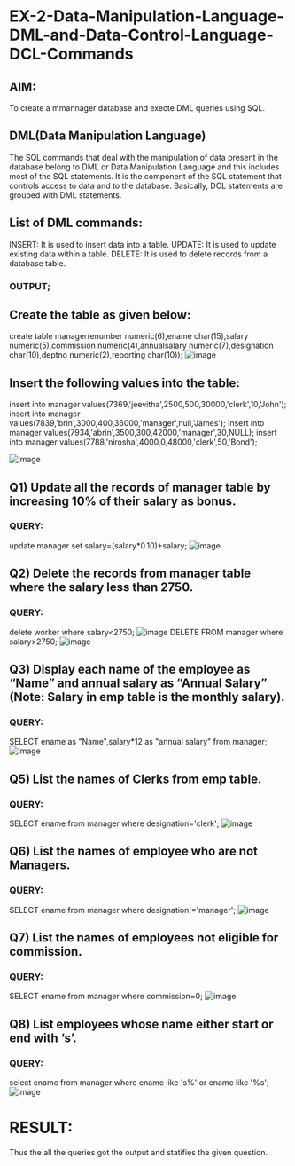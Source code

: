 # EX-2-Data-Manipulation-Language-DML-and-Data-Control-Language-DCL-Commands
## AIM:
To create a mmannager database and execte DML queries using SQL.
## DML(Data Manipulation Language)
The SQL commands that deal with the manipulation of data present in the database belong to DML or Data Manipulation Language and this includes most of the SQL statements. It is the component of the SQL statement that controls access to data and to the database. Basically, DCL statements are grouped with DML statements.
## List of DML commands:
INSERT: It is used to insert data into a table.
UPDATE: It is used to update existing data within a table.
DELETE: It is used to delete records from a database table.
### OUTPUT;
## Create the table as given below:
create table manager(enumber numeric(6),ename char(15),salary numeric(5),commission numeric(4),annualsalary numeric(7),designation char(10),deptno numeric(2),reporting char(10));
![image](https://github.com/Jeevithaelumalai/EX-2-Data-Manipulation-Language-DML-and-Data-Control-Language-DCL-Commands/assets/118708245/7be97f9c-af8b-476c-a615-a7cee5c5bfb6)


## Insert the following values into the table:
insert into manager values(7369,'jeevitha',2500,500,30000,'clerk',10,'John');
insert into manager values(7839,'brin',3000,400,36000,'manager',null,'James');
insert into manager values(7934,'abrin',3500,300,42000,'manager',30,NULL);
insert into manager values(7788,'nirosha',4000,0,48000,'clerk',50,'Bond');

![image](https://github.com/Jeevithaelumalai/EX-2-Data-Manipulation-Language-DML-and-Data-Control-Language-DCL-Commands/assets/118708245/a486fb65-598a-44bf-acdf-10fa89898a21)

## Q1) Update all the records of manager table by increasing 10% of their salary as bonus.
### QUERY:
update manager set salary=(salary*0.10)+salary;
![image](https://github.com/Jeevithaelumalai/EX-2-Data-Manipulation-Language-DML-and-Data-Control-Language-DCL-Commands/assets/118708245/aeda9662-21f5-48da-b70b-3bbe906920ac)
## Q2) Delete the records from manager table where the salary less than 2750.
### QUERY:
delete worker where salary<2750;
![image](https://github.com/Jeevithaelumalai/EX-2-Data-Manipulation-Language-DML-and-Data-Control-Language-DCL-Commands/assets/118708245/6ed2b979-beaa-4b5e-a23c-29bb18c2222e)
DELETE FROM manager where salary>2750;
![image](https://github.com/Jeevithaelumalai/EX-2-Data-Manipulation-Language-DML-and-Data-Control-Language-DCL-Commands/assets/118708245/b3c4719f-dc93-4827-aaab-28b6d757d2fb)
## Q3) Display each name of the employee as “Name” and annual salary as “Annual Salary” (Note: Salary in emp table is the monthly salary).
### QUERY:
SELECT ename as "Name",salary*12 as "annual salary" from manager;
![image](https://github.com/Jeevithaelumalai/EX-2-Data-Manipulation-Language-DML-and-Data-Control-Language-DCL-Commands/assets/118708245/a9ba4116-e865-4e73-bac3-fa07aa0588ef)
## Q5) List the names of Clerks from emp table.
### QUERY:
SELECT ename from manager where designation='clerk';
![image](https://github.com/Jeevithaelumalai/EX-2-Data-Manipulation-Language-DML-and-Data-Control-Language-DCL-Commands/assets/118708245/7187cf8a-986d-4dc6-9865-cdfe591f35bb)
## Q6) List the names of employee who are not Managers.
### QUERY:
SELECT ename from manager where designation!='manager';
![image](https://github.com/Jeevithaelumalai/EX-2-Data-Manipulation-Language-DML-and-Data-Control-Language-DCL-Commands/assets/118708245/18566964-20d3-4bd0-8042-58a2b4101150)
## Q7) List the names of employees not eligible for commission.
### QUERY:
SELECT ename from manager where commission=0;
![image](https://github.com/Jeevithaelumalai/EX-2-Data-Manipulation-Language-DML-and-Data-Control-Language-DCL-Commands/assets/118708245/ba58a09c-98ca-47cf-8cf4-61fbb83ebcf8)

## Q8) List employees whose name either start or end with ‘s’.
### QUERY:
select ename from manager where ename like 's%' or ename like '%s';
![image](https://github.com/Jeevithaelumalai/EX-2-Data-Manipulation-Language-DML-and-Data-Control-Language-DCL-Commands/assets/118708245/e05ec1cb-ec93-4885-8b6e-a31ebcf583b7)

# RESULT:
Thus the all the queries got the output and statifies the given question.
